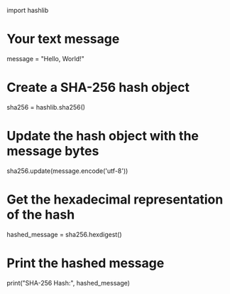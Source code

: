 import hashlib

# Your text message
message = "Hello, World!"

# Create a SHA-256 hash object
sha256 = hashlib.sha256()

# Update the hash object with the message bytes
sha256.update(message.encode('utf-8'))

# Get the hexadecimal representation of the hash
hashed_message = sha256.hexdigest()

# Print the hashed message
print("SHA-256 Hash:", hashed_message)
